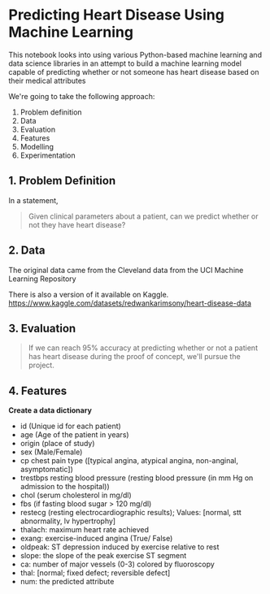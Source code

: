 # Predicting Heart Disease Using Machine Learning

This notebook looks into using various Python-based machine learning and data science libraries in an attempt to build a machine learning model capable of predicting whether or not someone has heart disease based on their medical attributes

We're going to take the following approach:
1. Problem definition
2. Data
3. Evaluation
4. Features
5. Modelling
6. Experimentation

## 1. Problem Definition

In a statement,
> Given clinical parameters about a patient, can we predict whether or not they have heart disease?

## 2. Data

The original data came from the Cleveland data from the UCI Machine Learning Repository

There is also a version of it available on Kaggle. https://www.kaggle.com/datasets/redwankarimsony/heart-disease-data

## 3. Evaluation

> If we can reach 95% accuracy at predicting whether or not a patient has heart disease during the proof of concept, we'll pursue the project.

## 4. Features

**Create a data dictionary**

* id (Unique id for each patient)
* age (Age of the patient in years)
* origin (place of study)
* sex (Male/Female)
* cp chest pain type ([typical angina, atypical angina, non-anginal, asymptomatic])
* trestbps resting blood pressure (resting blood pressure (in mm Hg on admission to the hospital))
* chol (serum cholesterol in mg/dl)
* fbs (if fasting blood sugar > 120 mg/dl)
* restecg (resting electrocardiographic results); Values: [normal, stt abnormality, lv hypertrophy]
* thalach: maximum heart rate achieved
* exang: exercise-induced angina (True/ False)
* oldpeak: ST depression induced by exercise relative to rest
* slope: the slope of the peak exercise ST segment
* ca: number of major vessels (0-3) colored by fluoroscopy
* thal: [normal; fixed defect; reversible defect]
* num: the predicted attribute